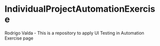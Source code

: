 # IndividualProjectAutomationExercise
Rodrigo Valda - This is a repository to apply UI Testing in Automation Exercise page
